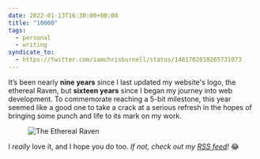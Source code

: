 ```yaml
---
date: 2022-01-13T16:30:00+00:00
title: "10000"
tags:
  - personal
  - writing
syndicate_to:
  - https://twitter.com/iamchrisburnell/status/1481702810265731073
---
```


It’s been nearly **nine years** since I last updated my website's logo, the ethereal Raven, but **sixteen years** since I began my journey into web development. To commemorate reaching a <span title="16 in base 10 = 10000 in binary">5-bit milestone</span>, this year seemed like a good one to take a crack at a serious refresh in the hopes of bringing some punch and life to its mark on my work.

<figure>
    <img src="/images/raven.svg" alt="The Ethereal Raven">
</figure>

I *really* love it, and I hope you do too. *If not, check out my [RSS feed](/feed.xml)!* 😂
